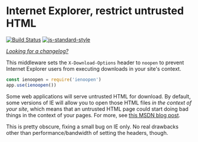 Internet Explorer, restrict untrusted HTML
==========================================
[![Build Status](https://travis-ci.org/helmetjs/ienoopen.svg?branch=master)](https://travis-ci.org/helmetjs/ienoopen)
[![js-standard-style](https://img.shields.io/badge/code%20style-standard-brightgreen.svg)](http://standardjs.com/)

[_Looking for a changelog?_](https://github.com/helmetjs/helmet/blob/master/HISTORY.md)

This middleware sets the `X-Download-Options` header to `noopen` to prevent Internet Explorer users from executing downloads in your site's context.

```javascript
const ienoopen = require('ienoopen')
app.use(ienoopen())
```

Some web applications will serve untrusted HTML for download. By default, some versions of IE will allow you to open those HTML files *in the context of your site*, which means that an untrusted HTML page could start doing bad things in the context of your pages. For more, see [this MSDN blog post](http://blogs.msdn.com/b/ie/archive/2008/07/02/ie8-security-part-v-comprehensive-protection.aspx).

This is pretty obscure, fixing a small bug on IE only. No real drawbacks other than performance/bandwidth of setting the headers, though.
